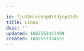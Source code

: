 ```yaml
---

id: fju98nlcc6np0it3jcp32d5
title: Linux
desc: ''
updated: 1682562443409
created: 1682557334651
---
```

